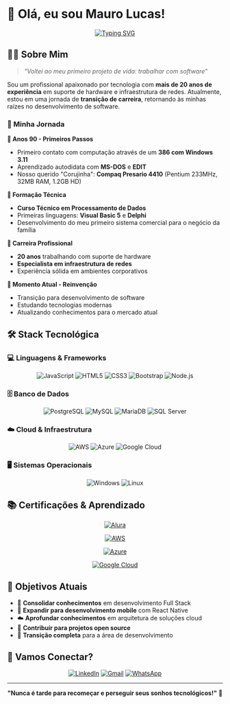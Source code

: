 # 👋 Olá, eu sou Mauro Lucas!

<div align="center">
  
  [![Typing SVG](https://readme-typing-svg.demolab.com?font=Fira+Code&weight=500&size=22&duration=3000&pause=1000&color=2F81F7&center=true&vCenter=true&width=500&lines=Desenvolvedor+Full+Stack;20%2B+anos+em+TI;Especialista+em+Infraestrutura;Estudante+de+Desenvolvimento)](https://git.io/typing-svg)

</div>

## 🧑‍💻 Sobre Mim

> *"Voltei ao meu primeiro projeto de vida: trabalhar com software"*

Sou um profissional apaixonado por tecnologia com **mais de 20 anos de experiência** em suporte de hardware e infraestrutura de redes. Atualmente, estou em uma jornada de **transição de carreira**, retornando às minhas raízes no desenvolvimento de software.

### 🎯 Minha Jornada

**🔹 Anos 90 - Primeiros Passos**
- Primeiro contato com computação através de um **386 com Windows 3.11**
- Aprendizado autodidata com **MS-DOS** e **EDIT**
- Nosso querido "Corujinha": **Compaq Presario 4410** (Pentium 233MHz, 32MB RAM, 1.2GB HD)

**🔹 Formação Técnica**
- **Curso Técnico em Processamento de Dados**
- Primeiras linguagens: **Visual Basic 5** e **Delphi**
- Desenvolvimento do meu primeiro sistema comercial para o negócio da família

**🔹 Carreira Profissional**
- **20 anos** trabalhando com suporte de hardware
- **Especialista em infraestrutura de redes**
- Experiência sólida em ambientes corporativos

**🔹 Momento Atual - Reinvenção**
- Transição para desenvolvimento de software
- Estudando tecnologias modernas
- Atualizando conhecimentos para o mercado atual

## 🛠️ Stack Tecnológica

### 💻 Linguagens & Frameworks
<div align="center">
  <img src="https://img.shields.io/badge/JavaScript-F7DF1E?style=for-the-badge&logo=javascript&logoColor=black" alt="JavaScript">
  <img src="https://img.shields.io/badge/HTML5-E34F26?style=for-the-badge&logo=html5&logoColor=white" alt="HTML5">
  <img src="https://img.shields.io/badge/CSS3-1572B6?style=for-the-badge&logo=css3&logoColor=white" alt="CSS3">
  <img src="https://img.shields.io/badge/Bootstrap-563D7C?style=for-the-badge&logo=bootstrap&logoColor=white" alt="Bootstrap">
  <img src="https://img.shields.io/badge/Node.js-43853D?style=for-the-badge&logo=node.js&logoColor=white" alt="Node.js">
</div>

### 🗄️ Banco de Dados
<div align="center">
  <img src="https://img.shields.io/badge/PostgreSQL-316192?style=for-the-badge&logo=postgresql&logoColor=white" alt="PostgreSQL">
  <img src="https://img.shields.io/badge/MySQL-00000F?style=for-the-badge&logo=mysql&logoColor=white" alt="MySQL">
  <img src="https://img.shields.io/badge/MariaDB-01529E?style=for-the-badge&logo=mariadb&logoColor=white" alt="MariaDB">
  <img src="https://img.shields.io/badge/Microsoft_SQL_Server-CC2927?style=for-the-badge&logo=microsoft-sql-server&logoColor=white" alt="SQL Server">
</div>

### ☁️ Cloud & Infraestrutura
<div align="center">
  <img src="https://img.shields.io/badge/Amazon_AWS-232F3E?style=for-the-badge&logo=amazon-aws&logoColor=white" alt="AWS">
  <img src="https://img.shields.io/badge/Microsoft_Azure-0089D6?style=for-the-badge&logo=microsoft-azure&logoColor=white" alt="Azure">
  <img src="https://img.shields.io/badge/Google_Cloud-4285F4?style=for-the-badge&logo=google-cloud&logoColor=white" alt="Google Cloud">
</div>

### 🖥️ Sistemas Operacionais
<div align="center">
  <img src="https://img.shields.io/badge/Windows-017AD7?style=for-the-badge&logo=windows&logoColor=white" alt="Windows">
  <img src="https://img.shields.io/badge/Linux-E34F26?style=for-the-badge&logo=linux&logoColor=black" alt="Linux">
</div>

## 📚 Certificações & Aprendizado

<div align="center">
  
  [![Alura](https://img.shields.io/badge/Alura-Certificado-0052FF?style=for-the-badge&logo=data:image/png;base64,iVBORw0KGgoAAAANSUhEUgAAAAEAAAABCAYAAAAfFcSJAAAADUlEQVR42mNkYPhfDwAChwGA60e6kgAAAABJRU5ErkJggg==&logoColor=white)](https://cursos.alura.com.br/user/maurolucasesteves/fullCertificate/71309edb173ab35a05c8c9cf29ca7c51)
  
  [![AWS](https://img.shields.io/badge/AWS-Certified-232F3E?style=for-the-badge&logo=amazon-aws&logoColor=white)](https://www.credly.com/badges/96a545a9-074a-46ee-9c87-0027c00abb40/linked_in_profile)
  
  [![Azure](https://img.shields.io/badge/Microsoft-Learn-0078D4?style=for-the-badge&logo=microsoft&logoColor=white)](https://learn.microsoft.com/pt-br/users/maurolucasesteves/)
  
  [![Google Cloud](https://img.shields.io/badge/Google_Cloud-Skills-4285F4?style=for-the-badge&logo=google-cloud&logoColor=white)](https://www.cloudskillsboost.google/public_profiles/543bb36a-e60c-46ca-8705-f7b8c25147dc)

</div>

## 🎯 Objetivos Atuais

- 🚀 **Consolidar conhecimentos** em desenvolvimento Full Stack
- 📱 **Expandir para desenvolvimento mobile** com React Native
- ☁️ **Aprofundar conhecimentos** em arquitetura de soluções cloud
- 🤝 **Contribuir para projetos open source**
- 💼 **Transição completa** para a área de desenvolvimento

## 💼 Vamos Conectar?

<div align="center">
  
  [![LinkedIn](https://img.shields.io/badge/LinkedIn-0077B5?style=for-the-badge&logo=linkedin&logoColor=white)](https://www.linkedin.com/in/maurolucasesteves)
  [![Gmail](https://img.shields.io/badge/Gmail-D14836?style=for-the-badge&logo=gmail&logoColor=white)](mailto:maurolucasesteves@gmail.com)
  [![WhatsApp](https://img.shields.io/badge/WhatsApp-25D366?style=for-the-badge&logo=whatsapp&logoColor=white)](https://wa.me/5518996861195)

</div>

---

<div align="center">
  
  **"Nunca é tarde para recomeçar e perseguir seus sonhos tecnológicos!"** 🚀

</div>
